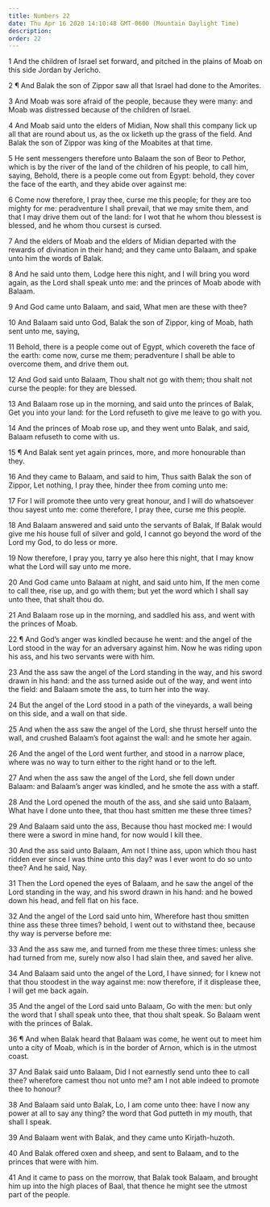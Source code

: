 ```yaml
---
title: Numbers 22
date: Thu Apr 16 2020 14:10:48 GMT-0600 (Mountain Daylight Time)
description: 
order: 22
---
```


<p>
  1 And the children of Israel set forward, and pitched in the plains of Moab on
  this side Jordan by Jericho.
</p>
<span></span>
<p>
  2 &#xB6; And Balak the son of Zippor saw all that Israel had done to the
  Amorites.
</p>
<p>
  3 And Moab was sore afraid of the people, because they were many: and Moab was
  distressed because of the children of Israel.
</p>
<p>
  4 And Moab said unto the elders of Midian, Now shall this company lick up all
  that are round about us, as the ox licketh up the grass of the field. And
  Balak the son of Zippor was king of the Moabites at that time.
</p>
<p>
  5 He sent messengers therefore unto Balaam the son of Beor to Pethor, which is
  by the river of the land of the children of his people, to call him, saying,
  Behold, there is a people come out from Egypt: behold, they cover the face of
  the earth, and they abide over against me:
</p>
<p>
  6 Come now therefore, I pray thee, curse me this people; for they are too
  mighty for me: peradventure I shall prevail, that we may smite them, and that
  I may drive them out of the land: for I wot that he whom thou blessest is
  blessed, and he whom thou cursest is cursed.
</p>
<p>
  7 And the elders of Moab and the elders of Midian departed with the rewards of
  divination in their hand; and they came unto Balaam, and spake unto him the
  words of Balak.
</p>
<p>
  8 And he said unto them, Lodge here this night, and I will bring you word
  again, as the Lord shall speak unto me: and the princes of Moab abode with
  Balaam.
</p>
<p>9 And God came unto Balaam, and said, What men are these with thee?</p>
<p>
  10 And Balaam said unto God, Balak the son of Zippor, king of Moab, hath sent
  unto me, saying,
</p>
<p>
  11 Behold, there is a people come out of Egypt, which covereth the face of the
  earth: come now, curse me them; peradventure I shall be able to overcome them,
  and drive them out.
</p>
<p>
  12 And God said unto Balaam, Thou shalt not go with them; thou shalt not curse
  the people: for they are blessed.
</p>
<p>
  13 And Balaam rose up in the morning, and said unto the princes of Balak, Get
  you into your land: for the Lord refuseth to give me leave to go with you.
</p>
<p>
  14 And the princes of Moab rose up, and they went unto Balak, and said, Balaam
  refuseth to come with us.
</p>
<p>
  15 &#xB6; And Balak sent yet again princes, more, and more honourable than
  they.
</p>
<p>
  16 And they came to Balaam, and said to him, Thus saith Balak the son of
  Zippor, Let nothing, I pray thee, hinder thee from coming unto me:
</p>
<p>
  17 For I will promote thee unto very great honour, and I will do whatsoever
  thou sayest unto me: come therefore, I pray thee, curse me this people.
</p>
<p>
  18 And Balaam answered and said unto the servants of Balak, If Balak would
  give me his house full of silver and gold, I cannot go beyond the word of the
  Lord my God, to do less or more.
</p>
<p>
  19 Now therefore, I pray you, tarry ye also here this night, that I may know
  what the Lord will say unto me more.
</p>
<p>
  20 And God came unto Balaam at night, and said unto him, If the men come to
  call thee, rise up, and go with them; but yet the word which I shall say unto
  thee, that shalt thou do.
</p>
<p>
  21 And Balaam rose up in the morning, and saddled his ass, and went with the
  princes of Moab.
</p>
<p>
  22 &#xB6; And God&#x2019;s anger was kindled because he went: and the angel of
  the Lord stood in the way for an adversary against him. Now he was riding upon
  his ass, and his two servants were with him.
</p>
<p>
  23 And the ass saw the angel of the Lord standing in the way, and his sword
  drawn in his hand: and the ass turned aside out of the way, and went into the
  field: and Balaam smote the ass, to turn her into the way.
</p>
<p>
  24 But the angel of the Lord stood in a path of the vineyards, a wall being on
  this side, and a wall on that side.
</p>
<p>
  25 And when the ass saw the angel of the Lord, she thrust herself unto the
  wall, and crushed Balaam&#x2019;s foot against the wall: and he smote her
  again.
</p>
<p>
  26 And the angel of the Lord went further, and stood in a narrow place, where
  was no way to turn either to the right hand or to the left.
</p>
<p>
  27 And when the ass saw the angel of the Lord, she fell down under Balaam: and
  Balaam&#x2019;s anger was kindled, and he smote the ass with a staff.
</p>
<p>
  28 And the Lord opened the mouth of the ass, and she said unto Balaam, What
  have I done unto thee, that thou hast smitten me these three times?
</p>
<p>
  29 And Balaam said unto the ass, Because thou hast mocked me: I would there
  were a sword in mine hand, for now would I kill thee.
</p>
<p>
  30 And the ass said unto Balaam, Am not I thine ass, upon which thou hast
  ridden ever since I was thine unto this day? was I ever wont to do so unto
  thee? And he said, Nay.
</p>
<p>
  31 Then the Lord opened the eyes of Balaam, and he saw the angel of the Lord
  standing in the way, and his sword drawn in his hand: and he bowed down his
  head, and fell flat on his face.
</p>
<p>
  32 And the angel of the Lord said unto him, Wherefore hast thou smitten thine
  ass these three times? behold, I went out to withstand thee, because thy way
  is perverse before me:
</p>
<p>
  33 And the ass saw me, and turned from me these three times: unless she had
  turned from me, surely now also I had slain thee, and saved her alive.
</p>
<p>
  34 And Balaam said unto the angel of the Lord, I have sinned; for I knew not
  that thou stoodest in the way against me: now therefore, if it displease thee,
  I will get me back again.
</p>
<p>
  35 And the angel of the Lord said unto Balaam, Go with the men: but only the
  word that I shall speak unto thee, that thou shalt speak. So Balaam went with
  the princes of Balak.
</p>
<p>
  36 &#xB6; And when Balak heard that Balaam was come, he went out to meet him
  unto a city of Moab, which is in the border of Arnon, which is in the utmost
  coast.
</p>
<p>
  37 And Balak said unto Balaam, Did I not earnestly send unto thee to call
  thee? wherefore camest thou not unto me? am I not able indeed to promote thee
  to honour?
</p>
<p>
  38 And Balaam said unto Balak, Lo, I am come unto thee: have I now any power
  at all to say any thing? the word that God putteth in my mouth, that shall I
  speak.
</p>
<p>39 And Balaam went with Balak, and they came unto Kirjath-huzoth.</p>
<p>
  40 And Balak offered oxen and sheep, and sent to Balaam, and to the princes
  that were with him.
</p>
<p>
  41 And it came to pass on the morrow, that Balak took Balaam, and brought him
  up into the high places of Baal, that thence he might see the utmost part of
  the people.
</p>
